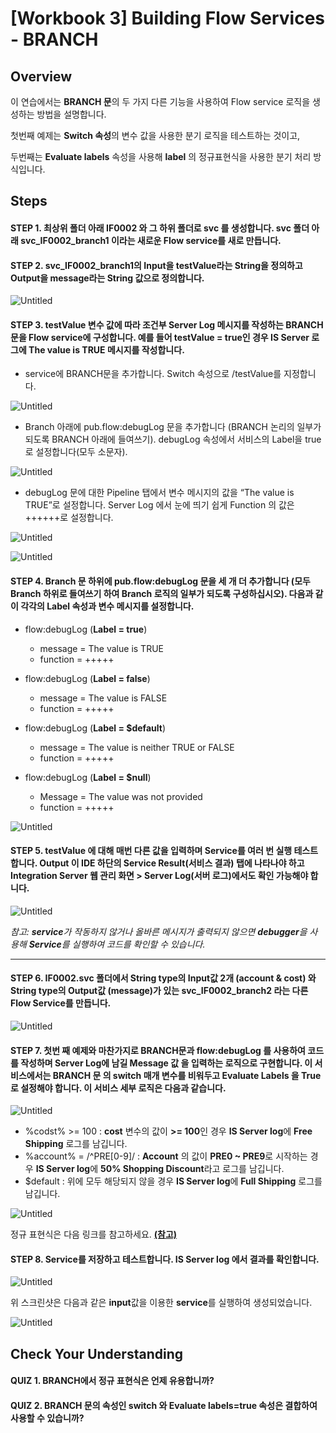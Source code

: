 # [Workbook 3] Building Flow Services - BRANCH

## Overview

이 연습에서는 **BRANCH 문**의 두 가지 다른 기능을 사용하여 Flow service 로직을 생성하는 방법을 설명합니다.

첫번째 예제는 **Switch 속성**의 변수 값을 사용한 분기 로직을 테스트하는 것이고, 

두번째는 **Evaluate labels** 속성을 사용해 **label** 의 정규표현식을 사용한 분기 처리 방식입니다. 


## Steps

#### STEP 1. 최상위 폴더 아래 IF0002 와 그 하위 폴더로 svc 를 생성합니다. svc 폴더 아래 svc_IF0002_branch1 이라는 새로운 Flow service를 새로 만듭니다.

#### STEP 2. svc_IF0002_branch1의 Input을 testValue라는 String을 정의하고 Output을 message라는 String 값으로 정의합니다.
    
![Untitled](%5BWorkbook%203%5D%20Building%20Flow%20Services%20-%20BRANCH%2016e22a6d373042f8b7c70b086784f6ca/Untitled.png)
    

#### STEP 3. testValue 변수 값에 따라 조건부 Server Log 메시지를 작성하는 BRANCH 문을 Flow service에 구성합니다. 예를 들어 testValue = true인 경우 IS Server 로그에 The value is TRUE 메시지를 작성합니다.
- service에 BRANCH문을 추가합니다. Switch 속성으로 /testValue를 지정합니다.    
        
![Untitled](%5BWorkbook%203%5D%20Building%20Flow%20Services%20-%20BRANCH%2016e22a6d373042f8b7c70b086784f6ca/Untitled%201.png)
        
- Branch 아래에 pub.flow:debugLog 문을 추가합니다 (BRANCH 논리의 일부가 되도록 BRANCH 아래에 들여쓰기). debugLog 속성에서 서비스의 Label을 true로 설정합니다(모두 소문자). 
        
![Untitled](%5BWorkbook%203%5D%20Building%20Flow%20Services%20-%20BRANCH%2016e22a6d373042f8b7c70b086784f6ca/Untitled%202.png)
        
- debugLog 문에 대한 Pipeline 탭에서 변수 메시지의 값을 “The value is TRUE”로 설정합니다. Server Log 에서 눈에 띄기 쉽게 Function 의 값은 ++++++로 설정합니다.
        
![Untitled](%5BWorkbook%203%5D%20Building%20Flow%20Services%20-%20BRANCH%2016e22a6d373042f8b7c70b086784f6ca/Untitled%203.png)
        
![Untitled](%5BWorkbook%203%5D%20Building%20Flow%20Services%20-%20BRANCH%2016e22a6d373042f8b7c70b086784f6ca/Untitled%204.png)
        

#### STEP 4. Branch 문 하위에 pub.flow:debugLog 문을 세 개 더 추가합니다 (모두 Branch 하위로 들여쓰기 하여 Branch 로직의 일부가 되도록 구성하십시오). 다음과 같이 각각의 Label 속성과 변수 메시지를 설정합니다.
- flow:debugLog (**Label = true**)
     - message = The value is TRUE
     - function = +++++

- flow:debugLog (**Label = false**)
     - message = The value is FALSE
     - function = +++++

- flow:debugLog (**Label = $default**)
     - message = The value is neither TRUE or FALSE
     - function = +++++
 
- flow:debugLog (**Label = $null**)
     - Message = The value was not provided
     - function = +++++
    
![Untitled](%5BWorkbook%203%5D%20Building%20Flow%20Services%20-%20BRANCH%2016e22a6d373042f8b7c70b086784f6ca/Untitled%205.png)
    

#### STEP 5. testValue 에 대해 매번 다른 값을 입력하며 Service를 여러 번 실행 테스트합니다. Output 이 IDE 하단의 Service Result(서비스 결과) 탭에 나타나야 하고 Integration Server 웹 관리 화면 > Server Log(서버 로그)에서도 확인 가능해야 합니다.   
    
![Untitled](%5BWorkbook%203%5D%20Building%20Flow%20Services%20-%20BRANCH%2016e22a6d373042f8b7c70b086784f6ca/Untitled%206.png)
    
    
*참고: **service**가 작동하지 않거나 올바른 메시지가 출력되지 않으면 **debugger**을 사용해 **Service**를 실행하여 코드를 확인할 수 있습니다.*

---

#### STEP 6. IF0002.svc 폴더에서 String type의 Input값 2개 (account & cost) 와 String type의 Output값 (message)가 있는 svc_IF0002_branch2 라는 다른 Flow Service를 만듭니다. 
    
![Untitled](%5BWorkbook%203%5D%20Building%20Flow%20Services%20-%20BRANCH%2016e22a6d373042f8b7c70b086784f6ca/Untitled%207.png)
    

#### STEP 7. 첫번 째 예제와 마찬가지로 **BRANCH**문과 **flow:debugLog** 를 사용하여 코드를 작성하며 **Server Log**에 남길 Message 값 을 입력하는 로직으로 구현합니다. 이 서비스에서는 **BRANCH 문 의 switch** 매개 변수를 비워두고 **Evaluate Labels** 을 **True**로 설정해야 합니다. 이 서비스 세부 로직은 다음과 같습니다.

![Untitled](%5BWorkbook%203%5D%20Building%20Flow%20Services%20-%20BRANCH%2016e22a6d373042f8b7c70b086784f6ca/Untitled%208.png)

- %codst% >= 100 : **cost** 변수의 값이 **>= 100**인 경우 **IS Server log**에 **Free Shipping** 로그를 남깁니다.
- %account% = /^PRE[0-9]/ : **Account** 의 값이 **PRE0 ~ PRE9**로 시작하는 경우 **IS Server log**에 **50% Shopping Discount**라고 로그를 남깁니다.
- $default : 위에 모두 해당되지 않을 경우 **IS Server log**에 **Full Shipping** 로그를 남깁니다.
        
![Untitled](%5BWorkbook%203%5D%20Building%20Flow%20Services%20-%20BRANCH%2016e22a6d373042f8b7c70b086784f6ca/Untitled%209.png)

정규 표현식은 다음 링크를 참고하세요. [**(참고)**](https://documentation.softwareag.com/webmethods/designer/sdf10-15/webhelp/sdf-webhelp/index.html#page/sdf-webhelp%2Fto-regular_expressions.html%23)

#### STEP 8. **Service**를 저장하고 테스트합니다. **IS Server log** 에서 결과를 확인합니다.     
    
![Untitled](%5BWorkbook%203%5D%20Building%20Flow%20Services%20-%20BRANCH%2016e22a6d373042f8b7c70b086784f6ca/Untitled%2010.png)
    
위 스크린샷은 다음과 같은 **input**값을 이용한 **service**를 실행하여 생성되었습니다.
    
![Untitled](%5BWorkbook%203%5D%20Building%20Flow%20Services%20-%20BRANCH%2016e22a6d373042f8b7c70b086784f6ca/Untitled%2011.png)

## Check Your Understanding
#### QUIZ 1. BRANCH에서 정규 표현식은 언제 유용합니까?
#### QUIZ 2. BRANCH 문의 속성인 switch 와 Evaluate labels=true 속성은 결합하여 사용할 수 있습니까?
